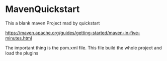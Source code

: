 # MavenQuickstart
This a blank maven Project mad by quickstart

https://maven.apache.org/guides/getting-started/maven-in-five-minutes.html 

The important thing is the pom.xml file. This file build the whole project and load the plugins 


